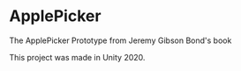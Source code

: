 # ApplePicker

The ApplePicker Prototype from Jeremy Gibson Bond's book

This project was made in Unity 2020.



